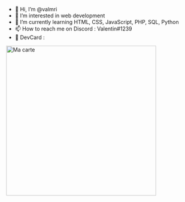 - 👋 Hi, I’m @valmri
- 👀 I’m interested in web development 
- 🌱 I’m currently learning HTML, CSS, JavaScript, PHP, SQL, Python
- 📫 How to reach me on Discord : Valentin#1239
- 🔔 DevCard :
<img src="https://github.com/valmri/dailycard/blob/main/devcard.svg" width="400" alt="Ma carte"/>

